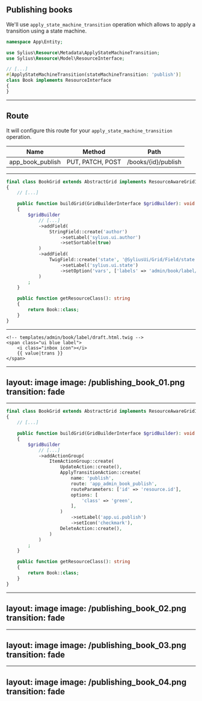 ## Publishing books

<v-clicks>

We'll use `apply_state_machine_transition` operation which allows to apply a transition using a state machine.

```php {all|7|7,3}
namespace App\Entity;

use Sylius\Resource\Metadata\ApplyStateMachineTransition;
use Sylius\Resource\Model\ResourceInterface;

// [...]
#[ApplyStateMachineTransition(stateMachineTransition: 'publish')]
class Book implements ResourceInterface
{
}

```

</v-clicks>

---

## Route

<v-clicks>

It will configure this route for your `apply_state_machine_transition` operation.

| Name              | Method           | Path                |
|-------------------|------------------|---------------------|
| app_book_publish  | PUT, PATCH, POST | /books/{id}/publish |      


</v-clicks>

---

```php {all|14-19|15|16|17}
final class BookGrid extends AbstractGrid implements ResourceAwareGridInterface
{
    // [...]

    public function buildGrid(GridBuilderInterface $gridBuilder): void
    {
        $gridBuilder
            // [...]
            ->addField(
                StringField::create('author')
                    ->setLabel('sylius.ui.author')
                    ->setSortable(true)
            )
            ->addField(
                TwigField::create('state', '@SyliusUi/Grid/Field/state.html.twig')
                    ->setLabel('sylius.ui.state')
                    ->setOption('vars', ['labels' => 'admin/book/label/state']),
            )
        ;
    }

    public function getResourceClass(): string
    {
        return Book::class;
    }
}

```

---

```twig
<!-- templates/admin/book/label/draft.html.twig -->
<span class="ui blue label">
    <i class="inbox icon"></i>
    {{ value|trans }}
</span>

```


---
layout: image
image: /publishing_book_01.png
transition: fade
---

---

```php {all|12-21|12|13|14|15|16-18|20|21}
final class BookGrid extends AbstractGrid implements ResourceAwareGridInterface
{
    // [...]

    public function buildGrid(GridBuilderInterface $gridBuilder): void
    {
        $gridBuilder
            // [...]
            ->addActionGroup(
                ItemActionGroup::create(
                    UpdateAction::create(),
                    ApplyTransitionAction::create(
                        name: 'publish',
                        route: 'app_admin_book_publish',
                        routeParameters: ['id' => 'resource.id'],
                        options: [
                            'class' => 'green',
                        ],
                    )
                        ->setLabel('app.ui.publish')
                        ->setIcon('checkmark'),
                    DeleteAction::create(),
                )
            )
        ;
    }

    public function getResourceClass(): string
    {
        return Book::class;
    }
}

```

---
layout: image
image: /publishing_book_02.png
transition: fade
---

---
layout: image
image: /publishing_book_03.png
transition: fade
---

---
layout: image
image: /publishing_book_04.png
transition: fade
---
